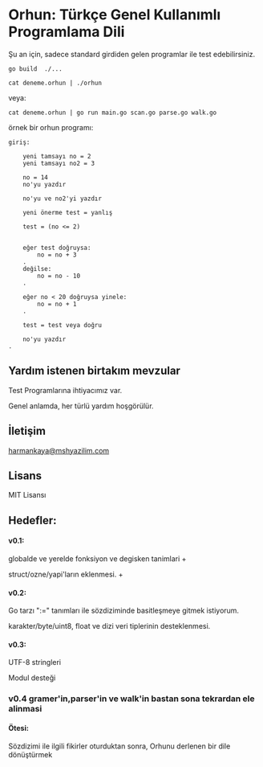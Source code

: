 # Orhun: Türkçe Genel Kullanımlı Programlama Dili

Şu an için, sadece standard girdiden gelen programlar ile test edebilirsiniz.

```go build  ./...```

```cat deneme.orhun | ./orhun```

veya:

```cat deneme.orhun | go run main.go scan.go parse.go walk.go```

örnek bir orhun programı:
```
giriş:

	yeni tamsayı no = 2
	yeni tamsayı no2 = 3

	no = 14
	no'yu yazdır

	no'yu ve no2'yi yazdır

	yeni önerme test = yanlış

	test = (no <= 2)


	eğer test doğruysa:
		no = no + 3
	.
	değilse:
		no = no - 10
	.

	eğer no < 20 doğruysa yinele:
		no = no + 1
	.

	test = test veya doğru

	no'yu yazdır
.
```

## Yardım istenen birtakım mevzular

Test Programlarına ihtiyacımız var.

Genel anlamda, her türlü yardım hoşgörülür.

## İletişim

harmankaya@mshyazilim.com 

## Lisans

MIT Lisansı

## Hedefler:

#### v0.1:
globalde ve yerelde fonksiyon ve degisken tanimlari +

struct/ozne/yapi'ların eklenmesi. +

#### v0.2:

Go tarzı ":=" tanımları ile sözdiziminde basitleşmeye gitmek istiyorum.

karakter/byte/uint8, float ve dizi veri tiplerinin desteklenmesi.

#### v0.3:

UTF-8 stringleri

Modul desteği

### v0.4 gramer'in,parser'in ve walk'in bastan sona tekrardan ele alinmasi

#### Ötesi:
Sözdizimi ile ilgili fikirler oturduktan sonra, Orhunu derlenen bir dile dönüştürmek 
